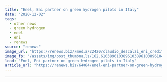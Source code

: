 ```yaml
---
title: "Enel, Eni partner on green hydrogen pilots in Italy"
date: "2020-12-02"
tags: 
  - other news
  - green hydrogen
  - enel
  - eni
  - renews
source: "renews"
image_url: "https://renews.biz//media/22420/claudio_descalzi_eni_credit_eni.jpeg?mode=crop&width=770&heightratio=0.6103896103896103896103896104&slimmage=true"
image_fp: "/assets/img/post_thumbnails/162.6103896103896103896103896104&slimmage=true"
lead: "Enel, Eni partner on green hydrogen pilots in Italy"
article_url: "https://renews.biz/64864/enel-eni-partner-on-green-hydrogen-pilots-in-italy/"
---
```


---
